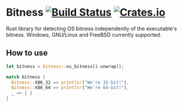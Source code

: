 # Bitness [![Build Status](https://travis-ci.org/forbjok/rust-bitness.svg?branch=master)](https://travis-ci.org/forbjok/rust-bitness) [![Crates.io](https://img.shields.io/crates/v/bitness.svg)]()

Rust library for detecting OS bitness independently of the executable's bitness. Windows, GNU/Linux and FreeBSD currently supported.

## How to use

```rust
let bitness = bitness::os_bitness().unwrap();

match bitness {
  Bitness::X86_32 => println!("We're 32-bit!"),
  Bitness::X86_64 => println!("We're 64-bit!"),
  _ => { }
}
```
